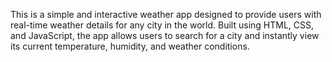 This is a simple and interactive weather app designed to provide users with real-time weather details for any city in the world. Built using HTML, CSS, and JavaScript, the app allows users to search for a city and instantly view its current temperature, humidity, and weather conditions.
